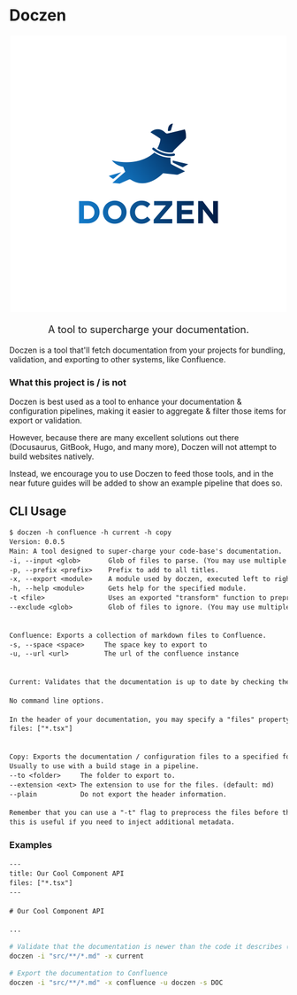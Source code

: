 # Doczen

<p align="center">
<img width=500 alt="An image of a dachshund with the title Doczen underneath it" src="./images/doczen%20logo-01.svg" /><br/> <p align="center" style="font-size: 18px;">A tool to supercharge your documentation. </p>

Doczen is a tool that'll fetch documentation from your projects for bundling, validation, and exporting to other systems, like Confluence.

### What this project is / is not

Doczen is best used as a tool to enhance your documentation & configuration pipelines, making it easier to aggregate & filter those items for export or validation.

However, because there are many excellent solutions out there (Docusaurus, GitBook, Hugo, and many more), Doczen will not attempt to build websites natively.

Instead, we encourage you to use Doczen to feed those tools, and in the near future guides will be added to show an example pipeline that does so.

## CLI Usage

```txt
$ doczen -h confluence -h current -h copy
Version: 0.0.5
Main: A tool designed to super-charge your code-base's documentation.
-i, --input <glob>       Glob of files to parse. (You may use multiple -i flags)
-p, --prefix <prefix>    Prefix to add to all titles.
-x, --export <module>    A module used by doczen, executed left to right.
-h, --help <module>      Gets help for the specified module.
-t <file>                Uses an exported "transform" function to preprocess documentation before it is used.
--exclude <glob>         Glob of files to ignore. (You may use multiple --exclude flags)


Confluence: Exports a collection of markdown files to Confluence.
-s, --space <space>     The space key to export to
-u, --url <url>         The url of the confluence instance


Current: Validates that the documentation is up to date by checking the files that it references.

No command line options.

In the header of your documentation, you may specify a "files" property, which is an array of globs. Ex.
files: ["*.tsx"]


Copy: Exports the documentation / configuration files to a specified folder. 
Usually to use with a build stage in a pipeline.
--to <folder>     The folder to export to.
--extension <ext> The extension to use for the files. (default: md)
--plain           Do not export the header information.

Remember that you can use a "-t" flag to preprocess the files before they are exported,
this is useful if you need to inject additional metadata.
```

### Examples

```txt
---
title: Our Cool Component API
files: ["*.tsx"] 
---

# Our Cool Component API

...
```

```bash
# Validate that the documentation is newer than the code it describes (uses the "files" annotation)
doczen -i "src/**/*.md" -x current
```

``` bash
# Export the documentation to Confluence
doczen -i "src/**/*.md" -x confluence -u doczen -s DOC
```

